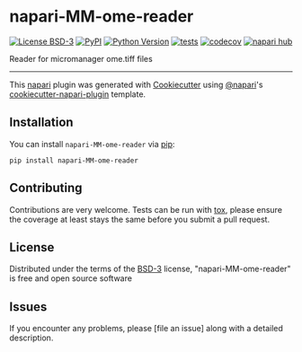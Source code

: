 # napari-MM-ome-reader

[![License BSD-3](https://img.shields.io/pypi/l/napari-MM-ome-reader.svg?color=green)](https://github.com/jrbyrum13/napari-MM-ome-reader/raw/main/LICENSE)
[![PyPI](https://img.shields.io/pypi/v/napari-MM-ome-reader.svg?color=green)](https://pypi.org/project/napari-MM-ome-reader)
[![Python Version](https://img.shields.io/pypi/pyversions/napari-MM-ome-reader.svg?color=green)](https://python.org)
[![tests](https://github.com/jrbyrum13/napari-MM-ome-reader/workflows/tests/badge.svg)](https://github.com/jrbyrum13/napari-MM-ome-reader/actions)
[![codecov](https://codecov.io/gh/jrbyrum13/napari-MM-ome-reader/branch/main/graph/badge.svg)](https://codecov.io/gh/jrbyrum13/napari-MM-ome-reader)
[![napari hub](https://img.shields.io/endpoint?url=https://api.napari-hub.org/shields/napari-MM-ome-reader)](https://napari-hub.org/plugins/napari-MM-ome-reader)

Reader for micromanager ome.tiff files

----------------------------------

This [napari] plugin was generated with [Cookiecutter] using [@napari]'s [cookiecutter-napari-plugin] template.

<!--
Don't miss the full getting started guide to set up your new package:
https://github.com/napari/cookiecutter-napari-plugin#getting-started

and review the napari docs for plugin developers:
https://napari.org/plugins/index.html
-->

## Installation

You can install `napari-MM-ome-reader` via [pip]:

    pip install napari-MM-ome-reader




## Contributing

Contributions are very welcome. Tests can be run with [tox], please ensure
the coverage at least stays the same before you submit a pull request.

## License

Distributed under the terms of the [BSD-3] license,
"napari-MM-ome-reader" is free and open source software

## Issues

If you encounter any problems, please [file an issue] along with a detailed description.

[napari]: https://github.com/napari/napari
[Cookiecutter]: https://github.com/audreyr/cookiecutter
[@napari]: https://github.com/napari
[MIT]: http://opensource.org/licenses/MIT
[BSD-3]: http://opensource.org/licenses/BSD-3-Clause
[GNU GPL v3.0]: http://www.gnu.org/licenses/gpl-3.0.txt
[GNU LGPL v3.0]: http://www.gnu.org/licenses/lgpl-3.0.txt
[Apache Software License 2.0]: http://www.apache.org/licenses/LICENSE-2.0
[Mozilla Public License 2.0]: https://www.mozilla.org/media/MPL/2.0/index.txt
[cookiecutter-napari-plugin]: https://github.com/napari/cookiecutter-napari-plugin

[napari]: https://github.com/napari/napari
[tox]: https://tox.readthedocs.io/en/latest/
[pip]: https://pypi.org/project/pip/
[PyPI]: https://pypi.org/
